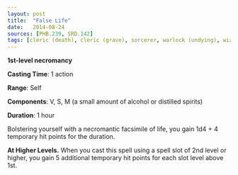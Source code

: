 ```yaml
---
layout: post
title:  "False Life"
date:   2014-08-24
sources: [PHB.239, SRD.142]
tags: [cleric (death), cleric (grave), sorcerer, warlock (undying), wizard, level1, necromancy]
---
```


**1st-level necromancy**

**Casting Time**: 1 action

**Range**: Self

**Components**: V, S, M (a small amount of alcohol or distilled spirits)

**Duration**: 1 hour

Bolstering yourself with a necromantic facsimile of life, you gain 1d4 + 4 temporary hit points for the duration.

**At Higher Levels.** When you cast this spell using a spell slot of 2nd level or higher, you gain 5 additional temporary hit points for each slot level above 1st.

